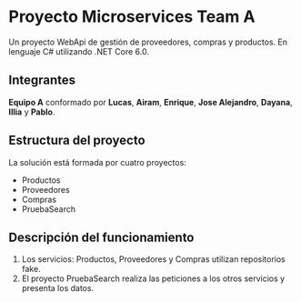# Proyecto Microservices Team A

Un proyecto WebApi de gestión de proveedores, compras y productos.
En lenguaje C# utilizando .NET Core 6.0.

## Integrantes

**Equipo A** conformado por **Lucas**, **Airam**, **Enrique**, **Jose Alejandro**, **Dayana**, **Illia** y **Pablo**.

## Estructura del proyecto

La solución está formada por cuatro proyectos:

- Productos
- Proveedores
- Compras
- PruebaSearch

## Descripción del funcionamiento

1. Los servicios: Productos, Proveedores y Compras utilizan repositorios fake.
2. El proyecto PruebaSearch realiza las peticiones a los otros servicios y presenta los datos.
